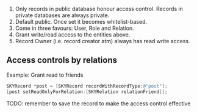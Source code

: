 1. Only records in public database honour access control. Records in private
   databases are always private.
2. Default public. Once set it becomes whitelist-based.
3. Come in three favours: User, Role and Relation.
4. Grant write/read access to the entities above.
5. Record Owner (i.e. record creator atm) always has read write access.

## Access controls by relations

Example: Grant read to friends

```objective-c
SKYRecord *post = [SKYRecord recordWithRecordType:@"post"];
[post setReadOnlyForRelation:[SKYRelation relationFriend]];
```

TODO: remember to save the record to make the access control effective
